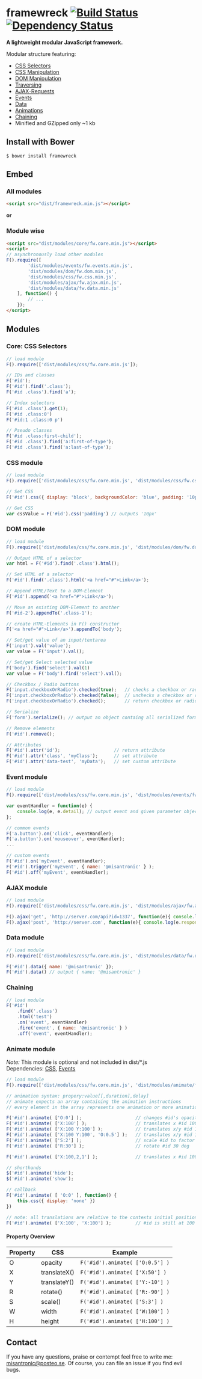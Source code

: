 # framewreck [![Build Status](https://travis-ci.org/misantronic/framewreck.svg?branch=master)](https://travis-ci.org/misantronic/framewreck) [![Dependency Status](https://gemnasium.com/misantronic/frameWreck.svg)](https://gemnasium.com/misantronic/frameWreck)

**A lightweight modular JavaScript framework.**

Modular structure featuring:
 - [CSS Selectors](#core-css-selectors)
 - [CSS Manipulation](#css-module)
 - [DOM Manipulation](#dom-module)
 - [Traversing](#dom-module)
 - [AJAX-Requests](#ajax-module)
 - [Events](#event-module)
 - [Data](#data-module)
 - [Animations](#animate-module)
 - [Chaining](#chaining)
 - Minified and GZipped only ~1 kb

## Install with Bower
```shell
$ bower install framewreck
```

## Embed

### All modules
```html
<script src="dist/framewreck.min.js"></script>
```

**or**

### Module wise
```html
<script src="dist/modules/core/fw.core.min.js"></script>
<script>
// asynchronously load other modules 
F().require([
		'dist/modules/events/fw.events.min.js',
		'dist/modules/dom/fw.dom.min.js',
		'dist/modules/css/fw.css.min.js',
		'dist/modules/ajax/fw.ajax.min.js',
		'dist/modules/data/fw.data.min.js'
	], function() {
		// ...
	});
</script>
```

## Modules

### Core: CSS Selectors
```javascript
// load module
F().require(['dist/modules/css/fw.core.min.js']);

// IDs and classes
F('#id');
F('#id').find('.class');
F('#id .class').find('a');

// Index selectors
F('#id .class').get(1);
F('#id .class:0')
F('#id:1 .class:0 p')

// Pseudo classes
F('#id .class:first-child');
F('#id .class').find('a:first-of-type');
F('#id .class').find('a:last-of-type');
```

### CSS module
```javascript
// load module
F().require(['dist/modules/css/fw.core.min.js', 'dist/modules/css/fw.css.min.js']);

// Set CSS
F('#id').css({ display: 'block', backgroundColor: 'blue', padding: '10px' });

// Get CSS
var cssValue = F('#id').css('padding') // outputs '10px'
```

### DOM module
```javascript
// load module
F().require(['dist/modules/css/fw.core.min.js', 'dist/modules/dom/fw.dom.min.js']);

// Output HTML of a selector
var html = F('#id').find('.class').html();

// Set HTML of a selector
F('#id').find('.class').html('<a href="#">Link</a>');

// Append HTML/Text to a DOM-Element
F('#id').append('<a href="#">Link</a>');

// Move an existing DOM-Element to another
F('#id-2').appendTo('.class-1');

// create HTML-Elements in F() constructor
F('<a href="#">Link</a>').appendTo('body');

// Set/get value of an input/textarea
F('input').val('value');
var value = F('input').val();

// Set/get Select selected value
F('body').find('select').val(1)
var value = F('body').find('select').val();

// Checkbox / Radio buttons
F('input.checkboxOrRadio').checked(true); 	// checks a checkbox or radio button
F('input.checkboxOrRadio').checked(false); 	// unchecks a checkbox or radio button
F('input.checkboxOrRadio').checked(); 		// return checkbox or radio button state

// Serialize
F('form').serialize(); // output an object containg all serialized form-field values

// Remove elements
F('#id').remove();

// Attributes
F('#id').attr('id');					// return attribute
F('#id').attr('class', 'myClass');		// set attribute
F('#id').attr('data-test', 'myData');	// set custom attribute
```

### Event module
```javascript
// load module
F().require(['dist/modules/css/fw.core.min.js', 'dist/modules/events/fw.events.min.js']);

var eventHandler = function(e) {
	console.log(e, e.detail); // output event and given parameter object
};

// common events
F('a.button').on('click', eventHandler);
F('a.button').on('mouseover', eventHandler);
...

// custom events
F('#id').on('myEvent', eventHandler);
F('#id').trigger('myEvent', { name: '@misantronic' } );
F('#id').off('myEvent', eventHandler);
```

### AJAX module
```javascript
// load module
F().require(['dist/modules/css/fw.core.min.js', 'dist/modules/ajax/fw.ajax.min.js']);

F().ajax('get', 'http://server.com/api?id=1337', function(e){ console.log(e.responseText) });
F().ajax('post', 'http://server.com', function(e){ console.log(e.responseText) }, { name: '@misantronic' });
```

### Data module
```javascript
// load module
F().require(['dist/modules/css/fw.core.min.js', 'dist/modules/data/fw.data.min.js']);

F('#id').data({ name: '@misantronic' });
F('#id').data() // output { name: '@misantronic' }
```

### Chaining
```javascript
// load module
F('#id')
	.find('.class')
	.html('test')
	.on('event', eventHandler)
	.fire('event', { name: '@misantronic' } )
	.off('event', eventHandler);
```

### Animate module

*Note:* This module is optional and not included in dist/*.js<br>
Dependencies: [CSS](#css-module), [Events](#event-module)

```javascript
// load module
F().require(['dist/modules/css/fw.core.min.js', 'dist/modules/animate/fw.animate.min.js']);

// animation syntax: propery:value[[,duration],delay]
// animate expects an array containing the animation instructions
// every element in the array represents one animation or more animations at that point in time separated by a space.

F('#id').animate( ['O:0'] ); 					// changes #id's opacity to 0
F('#id').animate( ['X:100'] ); 					// translates x #id 100 pixels
F('#id').animate( ['X:100 Y:100'] ); 			// translates x/y #id 100 pixels
F('#id').animate( ['X:100 Y:100', 'O:0.5'] ); 	// translates x/y #id 100 pixels, after that change the opacity to 0.5
F('#id').animate( ['S:2'] );					// scale #id to factor 2
F('#id').animate( ['R:30'] );					// rotate #id 30 deg

F('#id').animate( ['X:100,2,1'] );				// translates x #id 100 pixels with a duration of 2s and a delay of 1s

// shorthands
$('#id').animate('hide');
$('#id').animate('show');

// callback
F('#id').animate( [ 'O:0' ], function() { 
	this.css({ display: 'none' }) 
})

// note: all translations are relative to the contexts initial position
F('#id').animate( ['X:100', 'X:100'] ); 		// #id is still at 100
```

#### Property Overview

Property | CSS | Example
--- | --- | ---
O | opacity | `F('#id').animate( ['O:0.5'] )`
X | translateX() | `F('#id').animate( ['X:50'] )`
Y | translateY() | `F('#id').animate( ['Y:-10'] )`
R | rotate() | `F('#id').animate( ['R:-90'] )`
S | scale() | `F('#id').animate( ['S:3'] )`
W | width | `F('#id').animate( ['W:100'] )`
H | height | `F('#id').animate( ['H:100'] )`

## Contact

If you have any questions, praise or contempt feel free to write me: <misantronic@posteo.se>.
Of course, you can file an issue if you find evil bugs.